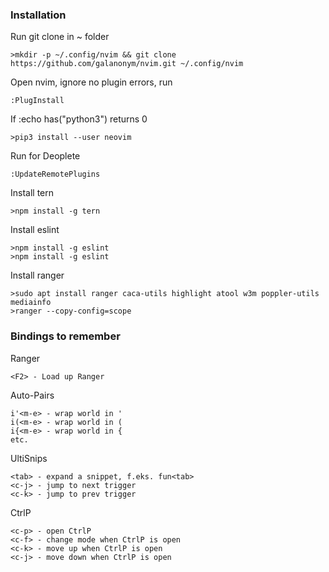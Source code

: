 ### Installation

Run git clone in ~ folder

    >mkdir -p ~/.config/nvim && git clone https://github.com/galanonym/nvim.git ~/.config/nvim

Open nvim, ignore no plugin errors, run

    :PlugInstall

If :echo has("python3") returns 0

    >pip3 install --user neovim 

Run for Deoplete

    :UpdateRemotePlugins

Install tern

    >npm install -g tern

Install eslint

    >npm install -g eslint
    >npm install -g eslint

Install ranger

    >sudo apt install ranger caca-utils highlight atool w3m poppler-utils mediainfo
    >ranger --copy-config=scope

### Bindings to remember

Ranger
 
    <F2> - Load up Ranger

Auto-Pairs

    i'<m-e> - wrap world in '
    i(<m-e> - wrap world in (
    i{<m-e> - wrap world in {
    etc.

UltiSnips

    <tab> - expand a snippet, f.eks. fun<tab>
    <c-j> - jump to next trigger
    <c-k> - jump to prev trigger

CtrlP

    <c-p> - open CtrlP
    <c-f> - change mode when CtrlP is open
    <c-k> - move up when CtrlP is open
    <c-j> - move down when CtrlP is open
